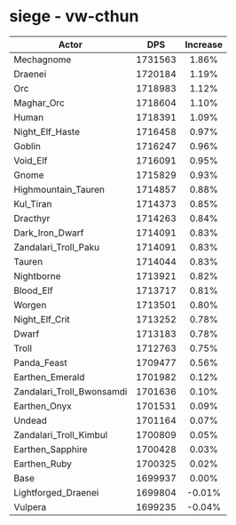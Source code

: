 # siege - vw-cthun
| Actor | DPS | Increase |
|---|:---:|:---:|
|Mechagnome|1731563|1.86%|
|Draenei|1720184|1.19%|
|Orc|1718983|1.12%|
|Maghar_Orc|1718604|1.10%|
|Human|1718391|1.09%|
|Night_Elf_Haste|1716458|0.97%|
|Goblin|1716247|0.96%|
|Void_Elf|1716091|0.95%|
|Gnome|1715829|0.93%|
|Highmountain_Tauren|1714857|0.88%|
|Kul_Tiran|1714373|0.85%|
|Dracthyr|1714263|0.84%|
|Dark_Iron_Dwarf|1714091|0.83%|
|Zandalari_Troll_Paku|1714091|0.83%|
|Tauren|1714044|0.83%|
|Nightborne|1713921|0.82%|
|Blood_Elf|1713717|0.81%|
|Worgen|1713501|0.80%|
|Night_Elf_Crit|1713252|0.78%|
|Dwarf|1713183|0.78%|
|Troll|1712763|0.75%|
|Panda_Feast|1709477|0.56%|
|Earthen_Emerald|1701982|0.12%|
|Zandalari_Troll_Bwonsamdi|1701636|0.10%|
|Earthen_Onyx|1701531|0.09%|
|Undead|1701164|0.07%|
|Zandalari_Troll_Kimbul|1700809|0.05%|
|Earthen_Sapphire|1700428|0.03%|
|Earthen_Ruby|1700325|0.02%|
|Base|1699937|0.00%|
|Lightforged_Draenei|1699804|-0.01%|
|Vulpera|1699235|-0.04%|
